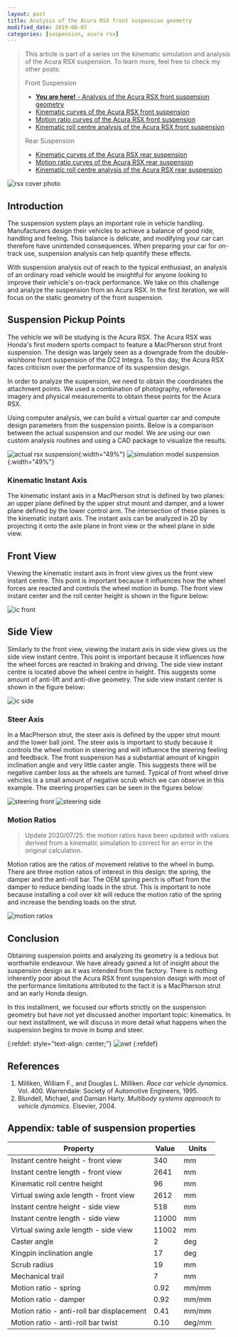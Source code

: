 ```yaml
---
layout: post
title: Analysis of the Acura RSX front suspension geometry
modified_date: 2019-08-07
categories: [suspension, acura rsx]
---
```


> This article is part of a series on the kinematic simulation and analysis of
> the Acura RSX suspension. To learn more, feel free to check my other posts:
>
> Front Suspension
>
> * [**You are here!** - Analysis of the Acura RSX front suspension geometry](/jekyll/update/2020/01/30/static-suspension-geometry-analysis-acura-rsx.html)
> * [Kinematic curves of the Acura RSX front suspension](/jekyll/update/2020/06/21/rsx-kinematic-curves.html)
> * [Motion ratio curves of the Acura RSX front suspension](/jekyll/update/2020/07/25/rsx-front-motion-ratios.html)
> * [Kinematic roll centre analysis of the Acura RSX front suspension](/jekyll/update/2020/09/07/rsx-front-kinematic-roll-centre.html)
>
> Rear Suspension
>
> * [Kinematic curves of the Acura RSX rear suspension](/jekyll/update/2020/12/10/rsx-rear-kinematic-curves.html)
> * [Motion ratio curves of the Acura RSX rear suspension](/jekyll/update/2020/12/10/rsx-rear-motion-ratios.html)
> * [Kinematic roll centre analysis of the Acura RSX rear suspension](/jekyll/update/2020/12/10/rsx-rsx-rear-kinematic-roll-centre.html)

![rsx cover photo](/assets/images/2020-01-30/rsx_cover.jpg)

## Introduction

The suspension system plays an important role in vehicle handling.
Manufacturers design their vehicles to achieve a balance of good ride, handling
and feeling. This balance is delicate, and modifying your car can therefore have unintended consequences. When preparing your car for on-track use,
suspension analysis can help quantify these effects.

With suspension analysis out of reach to the typical enthusiast, an analysis of
an ordinary road vehicle would be insightful for anyone looking to improve
their vehicle's on-track performance. We take on this challenge and analyze the
suspension from an Acura RSX. In the first iteration, we will focus on the
static geometry of the front suspension.

## Suspension Pickup Points

The vehicle we will be studying is the Acura RSX. The Acura RSX was Honda's
first modern sports compact to feature a MacPherson strut front suspension. The
design was largely seen as a downgrade from the double-wishbone front
suspension of the DC2 Integra. To this day, the Acura RSX faces criticism over
the performance of its suspension design.

In order to analyze the suspension, we need to obtain the coordinates the
attachment points. We used a combination of photography, reference imagery and
physical measurements to obtain these points for the Acura RSX.

Using computer analysis, we can build a virtual quarter car and compute design
parameters from the suspension points. Below is a comparison between the actual
suspension and our model. We are using our own custom analysis routines and
using a CAD package to visualize the results.

![actual rsx suspension](/assets/images/2020-01-30/rsx_front_suspension.JPG){:width="49%"} ![simulation model suspension](/assets/images/2020-01-30/rsx-quarter-iso-resize.png){:width="49%"}

### Kinematic Instant Axis

The kinematic instant axis in a MacPherson strut is defined by two planes: an
upper plane defined by the upper strut mount and damper, and a lower plane
defined by the lower control arm. The intersection of these planes is the
kinematic instant axis. The instant axis can be analyzed in 2D by projecting it
onto the axle plane in front view or the wheel plane in side view.

## Front View

Viewing the kinematic instant axis in front view gives us the front view
instant centre. This point is important because it influences how the wheel
forces are reacted and controls the wheel motion in bump. The front view
instant center and the roll center height is shown in the figure below:

![ic front](/assets/images/2020-01-30/rsx-front-ic-markup.png)


## Side View

Similarly to the front view, viewing the instant axis in side view gives us the
side view instant centre. This point is important  because it influences how
the wheel forces are reacted in braking and driving. The side view instant
centre is located above the wheel centre in height. This suggests some amount
of anti-lift and anti-dive geometry. The side view instant center is shown in
the figure below:

![ic side](/assets/images/2020-01-30/rsx-side-ic-markup.png)

### Steer Axis

In a MacPherson strut, the steer axis is defined by the upper strut mount and
the lower ball joint. The steer axis is important to study because it controls
the wheel motion in steering and will influence the steering feeling and
feedback. The front suspension has a substantial amount of kingpin inclination
angle and very little caster angle. This suggests there will be negative camber
loss as the wheels are turned. Typical of front wheel drive vehicles is a small
amount of negative scrub which we can observe in this example. The steering
properties can be seen in the figures below:

![steering front](/assets/images/2020-01-30/rsx-front-view-steering-markup.png)
![steering side](/assets/images/2020-01-30/rsx-side-view-steering-markup.png)

### Motion Ratios

> Update 2020/07/25: the motion ratios have been updated with values derived
> from a kinematic simulation to correct for an error in the original
> calculation.

Motion ratios are the ratios of movement relative to the wheel in bump. There
are three motion ratios of interest in this design: the spring, the damper and
the anti-roll bar. The OEM spring perch is offset from the damper to reduce
bending loads in the strut. This is important to note because installing a coil
over kit will reduce the motion ratio of the spring and increase the bending
loads on the strut.

![motion ratios](/assets/images/2020-01-30/rsx-front-view-markup.png)

## Conclusion

Obtaining suspension points and analyzing its geometry is a tedious but
worthwhile endeavour. We have already gained a lot of insight about the
suspension design as it was intended from the factory. There is nothing
inherently poor about the Acura RSX front suspension design with most of the
performance limitations attributed to the fact it is a MacPherson strut and an
early Honda design.

In this installment, we focused our efforts strictly on the suspension geometry
but have not yet discussed another important topic: kinematics. In our next
installment, we will discuss in more detail what happens when the suspension
begins to move in bump and steer.

{:refdef: style="text-align: center;"}
![owt](/assets/images/2020-01-30/rsx-front-owt.gif)
{:refdef}

## References

1. Milliken, William F., and Douglas L. Milliken. _Race car vehicle dynamics_. Vol. 400. Warrendale: Society of Automotive Engineers, 1995.
1. Blundell, Michael, and Damian Harty. _Multibody systems approach to vehicle dynamics_. Elsevier, 2004.

## Appendix: table of suspension properties

| Property                                | Value | Units |
|-----------------------------------------|-------| ------|
| Instant centre height - front view      | 340   | mm    |
| Instant centre length - front view      | 2641  | mm    |
| Kinematic roll centre height            | 96    | mm    |
| Virtual swing axle length - front view  | 2612  | mm    |
| Instant centre height - side view       | 518   | mm    |
| Instant centre length - side view       | 11000 | mm    |
| Virtual swing axle length - side view   | 11002 | mm    |
| Caster angle                            | 2     | deg   |
| Kingpin inclination angle               | 17    | deg   |
| Scrub radius                            | 19    | mm    |
| Mechanical trail                        | 7     | mm    |
| Motion ratio - spring                   | 0.92  | mm/mm |
| Motion ratio - damper                   | 0.92  | mm/mm |
| Motion ratio - anti-roll bar displacement | 0.41  | mm/mm |
| Motion ratio - anti-roll bar twist      | 0.10  | deg/mm |

